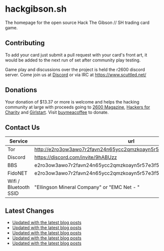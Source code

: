 # hackgibson.sh
The homepage for the open source Hack The Gibson // SH trading card game.


## Contributing

To add your card just submit a pull request with your card's front art, it would be added to the next run of set after community play testing.

Game play and discussions over the project is held the r2600 discord server. Come join us at [Discord](https://discord.com/invite/9hABUzz) or via IRC at https://www.scuttled.net/


## Donations

Your donation of $13.37 or more is welcome and helps the hacking community at large with proceeds going to [2600 Magazine](https://2600.com/), [Hackers for Charity](https://hackersforcharity.org) and [Girlstart](https://girlstart.org).  Visit [buymeacoffee](https://www.buymeacoffee.com/hackgibson.sh) to donate.


## Contact Us

Service | url
-|-
Tor | http://e2ro3ow3awo7r2favn24n65ycc2qmzkoayn5r57e3f56nvjwdcgg32ad.onion
Discord | https://discord.com/invite/9hABUzz
BBS | e2ro3ow3awo7r2favn24n65ycc2qmzkoayn5r57e3f56nvjwdcgg32ad.onion:23
FidoNET | e2ro3ow3awo7r2favn24n65ycc2qmzkoayn5r57e3f56nvjwdcgg32ad.onion:24554
Wifi / Bluetooth SSID | "Ellingson Mineral Company" or "EMC Net - <fidonet address>"

## Latest Changes
<!-- BLOG-POST-LIST:START -->
- [Updated with the latest blog posts](https://github.com/DFW2600/hackgibson.sh/commit/fc486a64ae510bb2a86e30eaee76e4d045a8dca3)
- [Updated with the latest blog posts](https://github.com/DFW2600/hackgibson.sh/commit/e156710bc42e99a82bd0a28530159418ae1ede2d)
- [Updated with the latest blog posts](https://github.com/DFW2600/hackgibson.sh/commit/36dee32b7e538b6f4707ca78150e61c7723c44a5)
- [Updated with the latest blog posts](https://github.com/DFW2600/hackgibson.sh/commit/ea205abaeb37709a1ea5dc5ed08957fec9cfbeee)
- [Updated with the latest blog posts](https://github.com/DFW2600/hackgibson.sh/commit/a89c2ee2729779869606a9ef6a7a8fa5e3822349)
<!-- BLOG-POST-LIST:END -->
